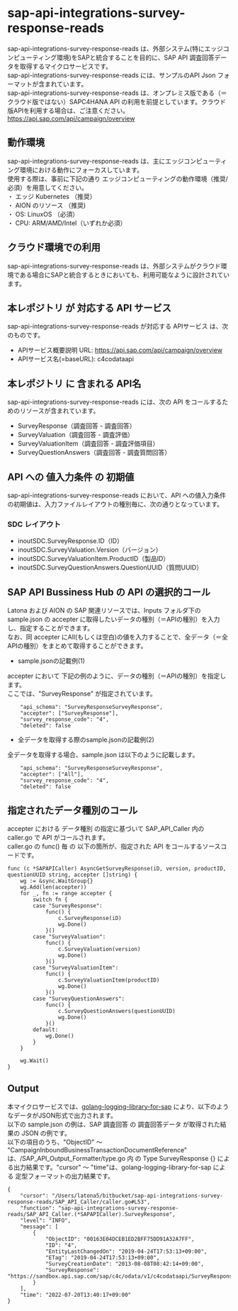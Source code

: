 # sap-api-integrations-survey-response-reads  
sap-api-integrations-survey-response-reads は、外部システム(特にエッジコンピューティング環境)をSAPと統合することを目的に、SAP API 調査回答データを取得するマイクロサービスです。  
sap-api-integrations-survey-response-reads には、サンプルのAPI Json フォーマットが含まれています。  
sap-api-integrations-survey-response-reads は、オンプレミス版である（＝クラウド版ではない）SAPC4HANA API の利用を前提としています。クラウド版APIを利用する場合は、ご注意ください。  
https://api.sap.com/api/campaign/overview  

## 動作環境
sap-api-integrations-survey-response-reads は、主にエッジコンピューティング環境における動作にフォーカスしています。   
使用する際は、事前に下記の通り エッジコンピューティングの動作環境（推奨/必須）を用意してください。   
・ エッジ Kubernetes （推奨）    
・ AION のリソース （推奨)    
・ OS: LinuxOS （必須）    
・ CPU: ARM/AMD/Intel（いずれか必須） 

## クラウド環境での利用  
sap-api-integrations-survey-response-reads は、外部システムがクラウド環境である場合にSAPと統合するときにおいても、利用可能なように設計されています。  

## 本レポジトリ が 対応する API サービス
sap-api-integrations-survey-response-reads が対応する APIサービス は、次のものです。

* APIサービス概要説明 URL: https://api.sap.com/api/campaign/overview 
* APIサービス名(=baseURL): c4codataapi

## 本レポジトリ に 含まれる API名
sap-api-integrations-survey-response-reads には、次の API をコールするためのリソースが含まれています。  

* SurveyResponse（調査回答 - 調査回答）
* SurveyValuation（調査回答 - 調査評価）
* SurveyValuationItem（調査回答 - 調査評価項目）
* SurveyQuestionAnswers（調査回答 - 調査質問回答）

## API への 値入力条件 の 初期値
sap-api-integrations-survey-response-reads において、API への値入力条件の初期値は、入力ファイルレイアウトの種別毎に、次の通りとなっています。  

### SDC レイアウト

* inoutSDC.SurveyResponse.ID（ID）  
* inoutSDC.SurveyValuation.Version（バージョン）
* inoutSDC.SurveyValuationItem.ProductID（製品ID）
* inoutSDC.SurveyQuestionAnswers.QuestionUUID（質問UUID）

## SAP API Bussiness Hub の API の選択的コール

Latona および AION の SAP 関連リソースでは、Inputs フォルダ下の sample.json の accepter に取得したいデータの種別（＝APIの種別）を入力し、指定することができます。  
なお、同 accepter にAll(もしくは空白)の値を入力することで、全データ（＝全APIの種別）をまとめて取得することができます。  

* sample.jsonの記載例(1)  

accepter において 下記の例のように、データの種別（＝APIの種別）を指定します。  
ここでは、"SurveyResponse" が指定されています。    
  
```
	"api_schema": "SurveyResponseSurveyResponse",
	"accepter": ["SurveyResponse"],
	"survey_response_code": "4",
	"deleted": false
```
  
* 全データを取得する際のsample.jsonの記載例(2)  

全データを取得する場合、sample.json は以下のように記載します。  

```
	"api_schema": "SurveyResponseSurveyResponse",
	"accepter": ["All"],
	"survey_response_code": "4",
	"deleted": false
```

## 指定されたデータ種別のコール

accepter における データ種別 の指定に基づいて SAP_API_Caller 内の caller.go で API がコールされます。  
caller.go の func() 毎 の 以下の箇所が、指定された API をコールするソースコードです。  

```
func (c *SAPAPICaller) AsyncGetSurveyResponse(iD, version, productID, questionUUID string, accepter []string) {
	wg := &sync.WaitGroup{}
	wg.Add(len(accepter))
	for _, fn := range accepter {
		switch fn {
		case "SurveyResponse":
			func() {
				c.SurveyResponse(iD)
				wg.Done()
			}()
		case "SurveyValuation":
			func() {
				c.SurveyValuation(version)
				wg.Done()
			}()
		case "SurveyValuationItem":
			func() {
				c.SurveyValuationItem(productID)
				wg.Done()
			}()
		case "SurveyQuestionAnswers":
			func() {
				c.SurveyQuestionAnswers(questionUUID)
				wg.Done()
			}()
		default:
			wg.Done()
		}
	}

	wg.Wait()
}
```

## Output  
本マイクロサービスでは、[golang-logging-library-for-sap](https://github.com/latonaio/golang-logging-library-for-sap) により、以下のようなデータがJSON形式で出力されます。  
以下の sample.json の例は、SAP 調査回答  の 調査回答データ が取得された結果の JSON の例です。  
以下の項目のうち、"ObjectID" ～ "CampaignInboundBusinessTransactionDocumentReference" は、/SAP_API_Output_Formatter/type.go 内 の Type SurveyResponse {} による出力結果です。"cursor" ～ "time"は、golang-logging-library-for-sap による 定型フォーマットの出力結果です。  

```
{
	"cursor": "/Users/latona5/bitbucket/sap-api-integrations-survey-response-reads/SAP_API_Caller/caller.go#L53",
	"function": "sap-api-integrations-survey-response-reads/SAP_API_Caller.(*SAPAPICaller).SurveyResponse",
	"level": "INFO",
	"message": [
		{
			"ObjectID": "00163E04DCEB1ED2BFF75DD91A32A7FF",
			"ID": "4",
			"EntityLastChangedOn": "2019-04-24T17:53:13+09:00",
			"ETag": "2019-04-24T17:53:13+09:00",
			"SurveyCreationDate": "2013-08-08T08:42:14+09:00",
			"SurveyResponse": "https://sandbox.api.sap.com/sap/c4c/odata/v1/c4codataapi/SurveyResponseRootCollection('00163E04DCEB1ED2BFF75DD91A32A7FF')/SurveyResponse"
		}
	],
	"time": "2022-07-20T13:40:17+09:00"
}
```